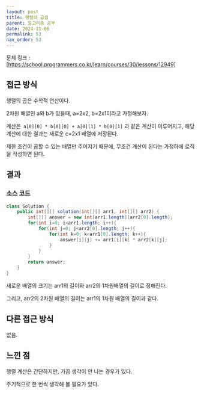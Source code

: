 ```yaml
---
layout: post
title: 행렬의 곱셈
parent: 알고리즘 공부
date: 2024-11-06
permalink: 53
nav_order: 53
---
```


문제 링크 : [https://school.programmers.co.kr/learn/courses/30/lessons/12949]

## 접근 방식

행렬의 곱은 수학적 연산이다.

2차원 배열인 a와 b가 있을때, a=2x2, b=2x1이라고 가정해보자.

계산은` a[0][0] * b[0][0] + a[0][1] * b[0][1]` 과 같은 계산이 이루어지고, 해당 계산에 대한 결과는 새로운 c=2x1 배열에 저장된다.

제한 조건이 곱할 수 있는 배열만 주어지기 때문에, 무조건 계산이 된다는 가정하에 로직을 작성하면 된다.

## 결과

### 소스 코드

```java
class Solution {
    public int[][] solution(int[][] arr1, int[][] arr2) {
        int[][] answer = new int[arr1.length][arr2[0].length];
        for(int i=0; i<arr1.length; i++){
            for(int j=0; j<arr2[0].length; j++){
                for(int k=0; k<arr1[0].length; k++){
                    answer[i][j] += arr1[i][k] * arr2[k][j];
                }
            }
        }
        return answer;
    }
}
```

새로운 배열의 크기는 arr1의 길이와 arr2의 1차원배열의 길이로 정해진다.

그리고, arr2의 2차원 배열의 길이는 arr1의 1차원 배열의 길이과 같다.

## 다른 접근 방식

없음.

## 느낀 점

행렬 계산은 간단하지만, 가끔 생각이 안 나는 경우가 있다.

주기적으로 한 번씩 생각해 볼 필요가 있다.

[https://school.programmers.co.kr/learn/courses/30/lessons/12949]: https://school.programmers.co.kr/learn/courses/30/lessons/12949
